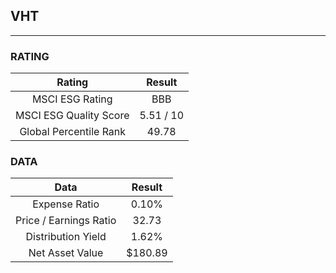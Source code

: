 ## VHT
----
### RATING

|Rating|Result|
|:----:|:---:|
|MSCI ESG Rating|BBB|
|MSCI ESG Quality Score|5.51 / 10|
|Global Percentile Rank|49.78|

### DATA

|Data|Result|
|:----:|:---:|
|Expense Ratio|0.10%|
|Price / Earnings Ratio|32.73|
|Distribution Yield|1.62%|
|Net Asset Value|$180.89|

